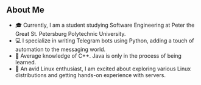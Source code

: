 ## About Me

- 🎓 Currently, I am a student studying Software Engineering at Peter the Great St. Petersburg Polytechnic University.
- 💻 I specialize in writing Telegram bots using Python, adding a touch of automation to the messaging world.
- 🚀 Average knowledge of C++. Java is only in the process of being learned.
- 🐧 An avid Linux enthusiast, I am excited about exploring various Linux distributions and getting hands-on experience with servers.
